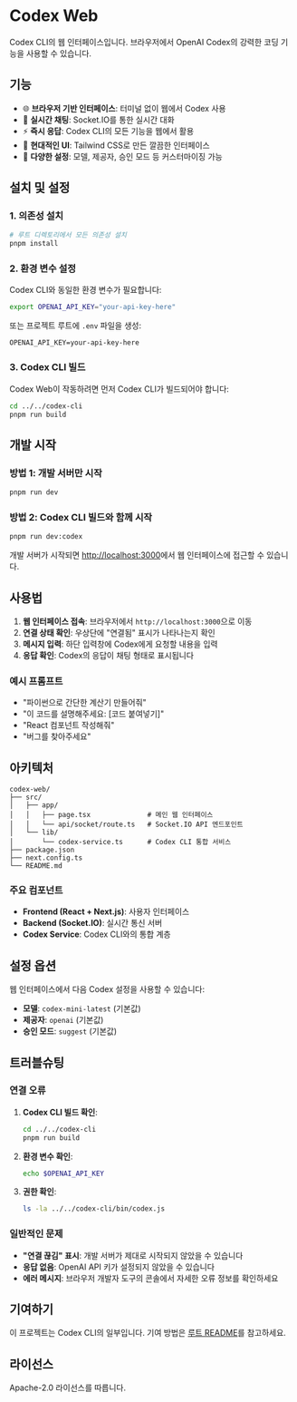 # Codex Web

Codex CLI의 웹 인터페이스입니다. 브라우저에서 OpenAI Codex의 강력한 코딩 기능을 사용할 수 있습니다.

## 기능

- 🌐 **브라우저 기반 인터페이스**: 터미널 없이 웹에서 Codex 사용
- 💬 **실시간 채팅**: Socket.IO를 통한 실시간 대화
- ⚡ **즉시 응답**: Codex CLI의 모든 기능을 웹에서 활용
- 🎨 **현대적인 UI**: Tailwind CSS로 만든 깔끔한 인터페이스
- 🔧 **다양한 설정**: 모델, 제공자, 승인 모드 등 커스터마이징 가능

## 설치 및 설정

### 1. 의존성 설치

```bash
# 루트 디렉토리에서 모든 의존성 설치
pnpm install
```

### 2. 환경 변수 설정

Codex CLI와 동일한 환경 변수가 필요합니다:

```bash
export OPENAI_API_KEY="your-api-key-here"
```

또는 프로젝트 루트에 `.env` 파일을 생성:

```env
OPENAI_API_KEY=your-api-key-here
```

### 3. Codex CLI 빌드

Codex Web이 작동하려면 먼저 Codex CLI가 빌드되어야 합니다:

```bash
cd ../../codex-cli
pnpm run build
```

## 개발 시작

### 방법 1: 개발 서버만 시작

```bash
pnpm run dev
```

### 방법 2: Codex CLI 빌드와 함께 시작

```bash
pnpm run dev:codex
```

개발 서버가 시작되면 [http://localhost:3000](http://localhost:3000)에서 웹 인터페이스에 접근할 수 있습니다.

## 사용법

1. **웹 인터페이스 접속**: 브라우저에서 `http://localhost:3000`으로 이동
2. **연결 상태 확인**: 우상단에 "연결됨" 표시가 나타나는지 확인
3. **메시지 입력**: 하단 입력창에 Codex에게 요청할 내용을 입력
4. **응답 확인**: Codex의 응답이 채팅 형태로 표시됩니다

### 예시 프롬프트

- "파이썬으로 간단한 계산기 만들어줘"
- "이 코드를 설명해주세요: [코드 붙여넣기]"
- "React 컴포넌트 작성해줘"
- "버그를 찾아주세요"

## 아키텍처

```
codex-web/
├── src/
│   ├── app/
│   │   ├── page.tsx              # 메인 웹 인터페이스
│   │   └── api/socket/route.ts   # Socket.IO API 엔드포인트
│   └── lib/
│       └── codex-service.ts      # Codex CLI 통합 서비스
├── package.json
├── next.config.ts
└── README.md
```

### 주요 컴포넌트

- **Frontend (React + Next.js)**: 사용자 인터페이스
- **Backend (Socket.IO)**: 실시간 통신 서버
- **Codex Service**: Codex CLI와의 통합 계층

## 설정 옵션

웹 인터페이스에서 다음 Codex 설정을 사용할 수 있습니다:

- **모델**: `codex-mini-latest` (기본값)
- **제공자**: `openai` (기본값)
- **승인 모드**: `suggest` (기본값)

## 트러블슈팅

### 연결 오류

1. **Codex CLI 빌드 확인**:

   ```bash
   cd ../../codex-cli
   pnpm run build
   ```

2. **환경 변수 확인**:

   ```bash
   echo $OPENAI_API_KEY
   ```

3. **권한 확인**:
   ```bash
   ls -la ../../codex-cli/bin/codex.js
   ```

### 일반적인 문제

- **"연결 끊김" 표시**: 개발 서버가 제대로 시작되지 않았을 수 있습니다
- **응답 없음**: OpenAI API 키가 설정되지 않았을 수 있습니다
- **에러 메시지**: 브라우저 개발자 도구의 콘솔에서 자세한 오류 정보를 확인하세요

## 기여하기

이 프로젝트는 Codex CLI의 일부입니다. 기여 방법은 [루트 README](../../README.md)를 참고하세요.

## 라이선스

Apache-2.0 라이선스를 따릅니다.

